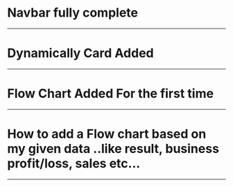 # Navbar fully complete
_______________________________________
# Dynamically Card Added
_________________________________________
# Flow Chart Added For the first time
_________________________________________
# How to add a Flow chart based on my given data ..like result, business profit/loss, sales etc...
_________________________________________
